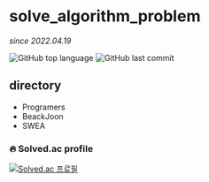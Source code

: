 # solve_algorithm_problem
*since 2022.04.19*

![GitHub top language](https://img.shields.io/github/languages/top/YoungEun-Choi930/programmers_solve.svg?color=ffb8c6&logo=java)
![GitHub last commit](https://img.shields.io/github/last-commit/YoungEun-Choi930/programmers_solve.svg?color=ffb8c6)   

## directory
- Programers
- BeackJoon
- SWEA


  
### 🔥 Solved.ac profile
[![Solved.ac 프로필](http://mazassumnida.wtf/api/v2/generate_badge?boj=duddms0190)](https://solved.ac/duddms0190) 
